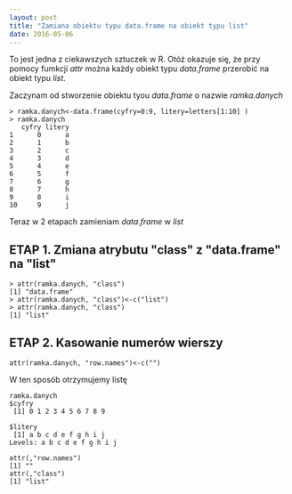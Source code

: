 ```yaml
---
layout: post
title: "Zamiana obiektu typu data.frame na obiekt typu list"
date: 2016-05-06
---
```


To jest jedna z ciekawszych sztuczek w R. Otóż okazuje się, że przy pomocy fumkcji _attr_ można każdy obiekt typu _data.frame_ przerobić na obiekt typu _list_. 

Zaczynam od stworzenie obiektu tyou _data.frame_ o nazwie _ramka.danych_

```
> ramka.danych<-data.frame(cyfry=0:9, litery=letters[1:10] )
> ramka.danych
   cyfry litery
1      0      a
2      1      b
3      2      c
4      3      d
5      4      e
6      5      f
7      6      g
8      7      h
9      8      i
10     9      j
```

Teraz w 2 etapach zamieniam _data.frame_ w _list_

## ETAP 1. Zmiana atrybutu "class" z "data.frame" na "list"

```
> attr(ramka.danych, "class")
[1] "data.frame"
> attr(ramka.danych, "class")<-c("list")
> attr(ramka.danych, "class")
[1] "list"
```

## ETAP 2. Kasowanie numerów wierszy

```
attr(ramka.danych, "row.names")<-c("")
```

W ten sposób otrzymujemy listę

```
ramka.danych
$cyfry
 [1] 0 1 2 3 4 5 6 7 8 9

$litery
 [1] a b c d e f g h i j
Levels: a b c d e f g h i j

attr(,"row.names")
[1] ""
attr(,"class")
[1] "list"
```

